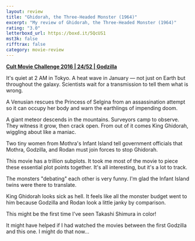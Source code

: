 ```yaml
---
layout: review
title: "Ghidorah, the Three-Headed Monster (1964)"
excerpt: "My review of Ghidorah, the Three-Headed Monster (1964)"
rating: "3.0"
letterboxd_url: https://boxd.it/5QcUS1
mst3k: false
rifftrax: false
category: movie-review
---
```


<b><a href="https://boxd.it/q7ygw/detail" rel="nofollow">Cult Movie Challenge 2016 | 24/52 | Godzilla</a></b>

It's quiet at 2 AM in Tokyo. A heat wave in January — not just on Earth but throughout the galaxy. Scientists wait for a transmission to tell them what is wrong.

A Venusian rescues the Princess of Selgina from an assassination attempt so it can occupy her body and warn the earthlings of impending doom.

A giant meteor descends in the mountains. Surveyors camp to observe. They witness it grow, then crack open. From out of it comes King Ghidorah, wiggling about like a maniac.

Two tiny women from Mothra's Infant Island tell government officials that Mothra, Godzilla, and Rodan must join forces to stop Ghidorah.

This movie has a trillion subplots. It took me most of the movie to piece these essential plot points together. It's all interesting, but it's a lot to track.

The monsters "debating" each other is very funny. I'm glad the Infant Island twins were there to translate.

King Ghidorah looks sick as hell. It feels like all the monster budget went to him because Godzilla and Rodan look a little janky by comparison.

This might be the first time I've seen Takashi Shimura in color!

It might have helped if I had watched the movies between the first Godzilla and this one. I might do that now...

